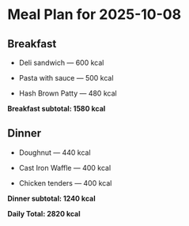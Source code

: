 # Meal Plan for 2025-10-08

## Breakfast

- Deli sandwich — 600 kcal

- Pasta with sauce — 500 kcal

- Hash Brown Patty — 480 kcal

**Breakfast subtotal: 1580 kcal**


## Dinner

- Doughnut — 440 kcal

- Cast Iron Waffle — 400 kcal

- Chicken tenders — 400 kcal

**Dinner subtotal: 1240 kcal**


**Daily Total: 2820 kcal**
